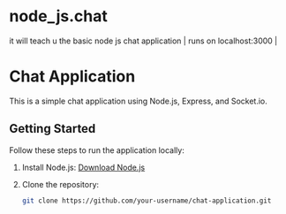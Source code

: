 # node_js.chat
it will teach u the basic node js chat application | runs on localhost:3000 | 


# Chat Application

This is a simple chat application using Node.js, Express, and Socket.io.

## Getting Started

Follow these steps to run the application locally:

1. Install Node.js: [Download Node.js](https://nodejs.org/)

2. Clone the repository:

   ```bash
   git clone https://github.com/your-username/chat-application.git

